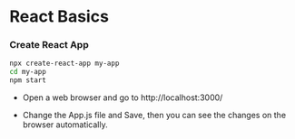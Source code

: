 # React Basics

### Create React App

```bash
npx create-react-app my-app
cd my-app
npm start
```

* Open a web browser and go to http://localhost:3000/

* Change the App.js file and Save, then you can see the changes on the browser automatically.